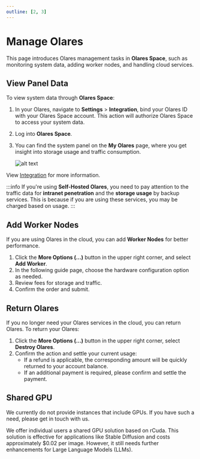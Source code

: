 ```yaml
---
outline: [2, 3]
---
```


# Manage Olares

This page introduces Olares management tasks in **Olares Space**, such as monitoring system data, adding worker nodes, and handling cloud services.

## View Panel Data

To view system data through **Olares Space**:
1. In your Olares, navigate to **Settings** > **Integration**, bind your Olares ID with your Olares Space account. This action will authorize Olares Space to access your system data.
2. Log into **Olares Space**. 
3. You can find the system panel on the **My Olares** page, where you get insight into storage usage and traffic consumption.

    ![alt text](/images/how-to/space/my_olares.jpg)


View [Integration](../../olares/settings/integration.md) for more information.


:::info
If you're using **Self-Hosted Olares**, you need to pay attention to the traffic data for **intranet penetration** and the **storage usage** by backup services. This is because if you are using these services, you may be charged based on usage.
:::


## Add Worker Nodes

If you are using Olares in the cloud, you can add **Worker Nodes** for better performance.

1. Click the **More Options (...)** button in the upper right corner, and select **Add Worker**.
2. In the following guide page, choose the hardware configuration option as needed.
3. Review fees for storage and traffic. 
4. Confirm the order and submit.

## Return Olares

If you no longer need your Olares services in the cloud, you can return Olares. To return your Olares:

1. Click the **More Options (...)** button in the upper right corner, select **Destroy Olares**. 
2. Confirm the action and settle your current usage:
   - If a refund is applicable, the corresponding amount will be quickly returned to your account balance. 
   - If an additional payment is required, please confirm and settle the payment.

## Shared GPU

We currently do not provide instances that include GPUs. If you have such a need, please get in touch with us.

We offer individual users a shared GPU solution based on rCuda. This solution is effective for applications like Stable Diffusion and costs approximately $0.02 per image. However, it still needs further enhancements for Large Language Models (LLMs).

